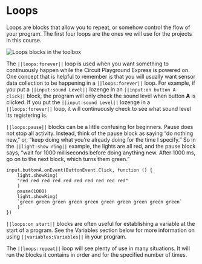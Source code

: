 # Loops

Loops are blocks that allow you to repeat, or somehow control the flow of your program. The first four loops are the ones we will use for the projects in this course.

![Loops blocks in the toolbox](/static/courses/maker/general/coding/loops.jpg)

The `||loops:forever||` loop is used when you want something to continuously happen while the Circuit Playground Express is powered on. One concept that is helpful to remember is that you will usually want sensor data collection to be happening in a `||loops:forever||` loop. For example, if you put a `||input:sound Level||` lozenge in an `||input:on button A click||` block, the program will only check the sound level when button **A** is clicked. If you put the `||input:sound Level||` lozenge in a `||loops:forever||` loop, it will continuously check to see what sound level its registering is.

`||loops:pause||` blocks can be a little confusing for beginners. Pause does not stop all activity. Instead, think of the pause block as saying “do nothing new,” or, “keep doing what you’re already doing for the time I specify.” So in the `||light:show ring||` example, the lights are all red, and the pause block says, “wait for 1000 milliseconds before doing anything new. After 1000 ms, go on to the next block, which turns them green.”

```blocks
input.buttonA.onEvent(ButtonEvent.Click, function () {
    light.showRing(
    "red red red red red red red red red red"
    )
    pause(1000)
    light.showRing(
    `green green green green green green green green green green`
    )
})
```

`||loops:on start||` blocks are often useful for establishing a variable at the start of a program. See the Variables section below for more information on using `||variables:Variables||` in your program.

The `||loops:repeat||` loop will see plenty of use in many situations. It will run the blocks it contains in order and for the specified number of times.